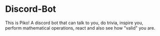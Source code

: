 # Discord-Bot
This is Piko! A discord bot that can talk to you, do trivia, inspire you, perform mathematical operations, react and also see how "valid" you are. 
